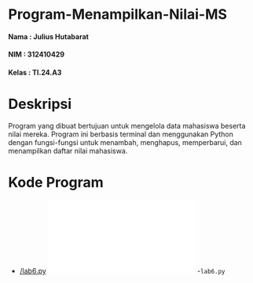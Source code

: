 # Program-Menampilkan-Nilai-MS
#### Nama    : Julius Hutabarat
#### NIM     : 312410429
#### Kelas   : TI.24.A3

# Deskripsi
Program yang dibuat bertujuan untuk mengelola data mahasiswa beserta nilai mereka. Program ini berbasis terminal dan menggunakan Python dengan fungsi-fungsi untuk menambah, menghapus, memperbarui, dan menampilkan daftar nilai mahasiswa.

# Kode Program
- [/lab6.py](./lab6.py)
![Alt Text](./lab6.py)
-`lab6.py`

